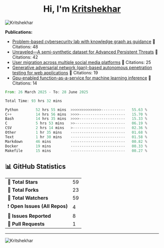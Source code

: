 
<h1 align="center">Hi, I'm <a href="https://Kritshekhar.github.io/Me.io/" target="blank">
Kritshekhar</a></h1>

<!--
**Kritshekhar/Kritshekhar** is a ✨ _special_ ✨ repository because its `README.md` (this file) appears on your GitHub profile.

Here are some ideas to get you started:

- 🔭 I’m currently working on ...
- 🌱 I’m currently learning ...
- 👯 I’m looking to collaborate on ...
- 🤔 I’m looking for help with ...
- 💬 Ask me about ...
- 📫 How to reach me: ...
- 😄 Pronouns: ...
- ⚡ Fun fact: ...
-->
<p align="left"> <img src="https://komarev.com/ghpvc/?username=Kritshekhar&label=Profile%20views&color=0e75b6&style=flat" alt="Kritshekhar" /> </p>

<!-- PUBLICATION START -->
**Publications:**
- [Problem-based cybersecurity lab with knowledge graph as guidance](#) 📄 Citations: 48
- [Unraveled—A semi-synthetic dataset for Advanced Persistent Threats](#) 📄 Citations: 42
- [User migration across multiple social media platforms](#) 📄 Citations: 25
- [Generative adversarial network (gan)-based autonomous penetration testing for web applications](#) 📄 Citations: 19
- [Gpu-enabled function-as-a-service for machine learning inference](#) 📄 Citations: 14

<!-- PUBLICATION END -->



<!--START_SECTION:waka-->

```rust
From: 26 March 2025 - To: 28 June 2025

Total Time: 93 hrs 32 mins

Python        52 hrs 55 mins  >>>>>>>>>>>>>>-----------   55.63 %
C++           14 hrs 56 mins  >>>>---------------------   15.70 %
Bash          14 hrs 35 mins  >>>>---------------------   15.33 %
C             5 hrs 53 mins   >>-----------------------   06.19 %
CSV           2 hrs 14 mins   >------------------------   02.36 %
Other         1 hr 35 mins    -------------------------   01.68 %
Text          1 hr 30 mins    -------------------------   01.58 %
Markdown      46 mins         -------------------------   00.82 %
Docker        19 mins         -------------------------   00.33 %
Makefile      15 mins         -------------------------   00.27 %
```

<!--END_SECTION:waka-->



<!-- GITHUB STATS START -->
<h2>📊 GitHub Statistics</h2>
<table>
  <tr><td>🌟 <strong>Total Stars</strong></td><td>59</td></tr>
  <tr><td>🍴 <strong>Total Forks</strong></td><td>23</td></tr>
  <tr><td>👀 <strong>Total Watchers</strong></td><td>59</td></tr>
  <tr><td>❗ <strong>Open Issues (All Repos)</strong></td><td>4</td></tr>
  <tr><td>📝 <strong>Issues Reported</strong></td><td>8</td></tr>
  <tr><td>🔄 <strong>Pull Requests</strong></td><td>1</td></tr>
</table>

<hr/>
<!-- GITHUB STATS END -->

<p><img align="left" src="https://github-readme-stats.vercel.app/api/top-langs?username=Kritshekhar&show_icons=true&locale=en&layout=compact" alt="Kritshekhar" /></p>
